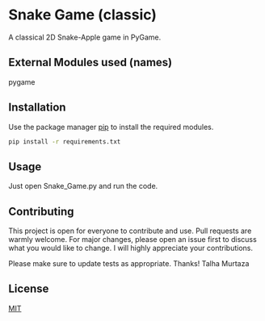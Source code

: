 # Snake Game (classic)
A classical 2D Snake-Apple game in PyGame.

## External Modules used (names)
pygame



## Installation

Use the package manager [pip](https://pip.pypa.io/en/stable/) to install the required modules.

```bash
pip install -r requirements.txt
```

## Usage
Just open Snake_Game.py and run the code. 



## Contributing
This project is open for everyone to contribute and use. Pull requests are warmly welcome. For major changes, please open an issue first to discuss what you would like to change. I will highly appreciate your contributions.

Please make sure to update tests as appropriate.
Thanks!
Talha Murtaza

## License
[MIT](https://choosealicense.com/licenses/mit/)
